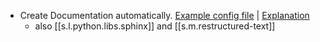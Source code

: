 

- Create Documentation automatically. [Example config file](https://github.com/koaning/clumper/blob/main/mkdocs.yml) \| [Explanation](https://calmcode.io/docs/mkdocs.yml.html)
  - also [[s.l.python.libs.sphinx]] and [[s.m.restructured-text]]

